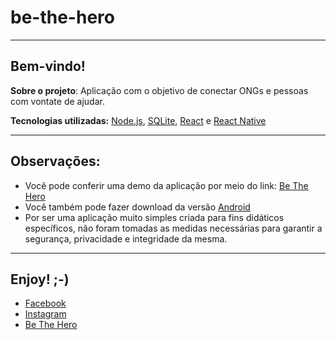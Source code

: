 # be-the-hero
----

## Bem-vindo!
**Sobre o projeto**: Aplicação com o objetivo de conectar ONGs e pessoas com vontate de ajudar. 

**Tecnologias utilizadas:** [Node.js](https://nodejs.org/en/), [SQLite](https://www.sqlite.org/index.html), [React](https://reactjs.org/) e [React Native](https://reactnative.dev/)

----

## Observações:
* Você pode conferir uma demo da aplicação por meio do link: [Be The Hero](https://beaheroapp.netlify.com)
* Você também pode fazer download da versão [Android](https://drive.google.com/open?id=1d11Go3Uv_YDjwUhRnRI3CsUU7cxziYIV)
* Por ser uma aplicação muito simples criada para fins didáticos específicos, não foram tomadas as medidas necessárias para garantir a segurança, privacidade e integridade da mesma. 

----

## Enjoy! ;-)

- [Facebook](https://pt-br.facebook.com/fabricio.wolff)
- [Instagram](https://www.instagram.com/wolff_vegas/)
- [Be The Hero](https://beaheroapp.netlify.com)

